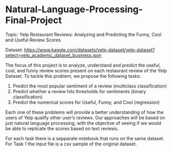 # Natural-Language-Processing-Final-Project

Topic: Yelp Restaurant Reviews: Analyzing and Predicting the Funny, Cool and Useful Review Scores

Dataset: https://www.kaggle.com/datasets/yelp-dataset/yelp-dataset?select=yelp_academic_dataset_business.json

The focus of this project is to analyze, understand and predict the useful, cool, and funny review scores present on each restaurant review of the Yelp Dataset. 
To tackle this problem, we propose the following tasks:

1.	Predict the most popular sentiment of a review (multiclass classification)
2.	Predict whether a review hits thresholds for sentiments (binary classification)
3.	Predict the numerical scores for Useful, Funny, and Cool (regression)

Each one of these problems will provide a better understanding of how the users of Yelp qualify other user’s reviews. 
Our approaches will be based on just natural language processing, with the objective of seeing if we would be able to replicate the scores based on text reviews.

For each task there is a sepparate notebook that runs on the same dataset.
For Task 1 the input file is a csv sample of the original dataset.
